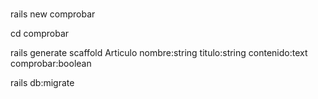 #

rails new comprobar

cd comprobar

rails generate scaffold Articulo nombre:string titulo:string contenido:text comprobar:boolean

rails db:migrate

